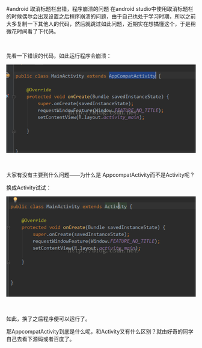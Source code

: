 #android 取消标题栏出错，程序崩溃的问题
在android studio中使用取消标题栏的时候偶尔会出现设置之后程序崩溃的问题，由于自己也处于学习时期，所以之前大多复制一下其他人的代码，然后就跳过如此问题，近期实在想搞懂这个，于是稍微花时间看了下代码。

 

先看一下错误的代码，如此运行程序会崩溃：

<img alt="" class="has" src="https://raw.githubusercontent.com/Double2hao/xujiajia_blog/main/img/1230.png">

 

大家有没有主要到什么问题——为什么是 AppcompatActivity而不是Activity呢？

换成Activity试试：

<img alt="" class="has" src="https://raw.githubusercontent.com/Double2hao/xujiajia_blog/main/img/1231.png">

 

如此，换了之后程序便可以运行了。

那AppcompatActivity到底是什么呢，和Activity又有什么区别？就由好奇的同学自己去看下源码或者百度了。

 